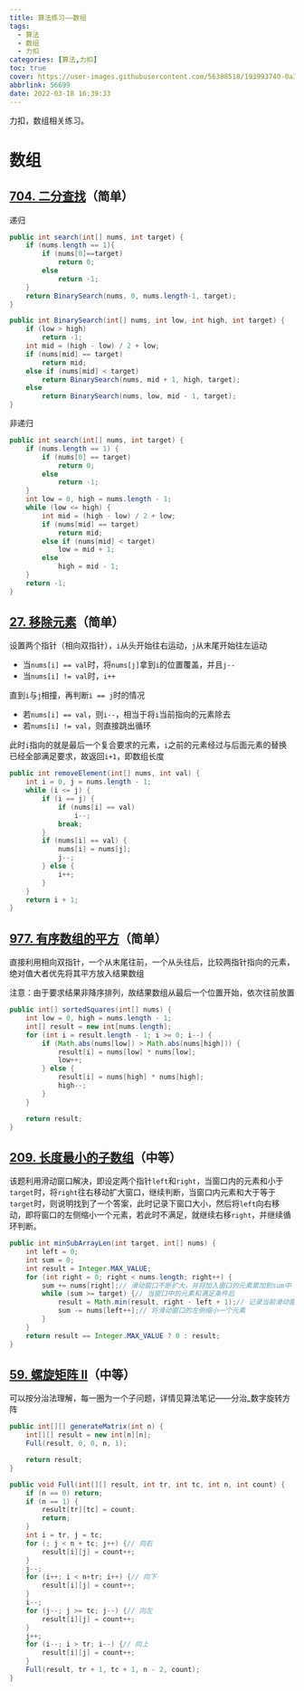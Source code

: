 ```yaml
---
title: 算法练习——数组
tags:
  - 算法
  - 数组
  - 力扣
categories: [算法,力扣]
toc: true
cover: https://user-images.githubusercontent.com/56388518/193993740-0a3a443f-130a-48bd-8535-33addadc536d.png
abbrlink: 56699
date: 2022-03-18 16:39:33
---
```


力扣，数组相关练习。

<!--more-->

# 数组

## [704. 二分查找](https://leetcode-cn.com/problems/binary-search/)（简单）

递归

```java
public int search(int[] nums, int target) {
    if (nums.length == 1){
        if (nums[0]==target)
            return 0;
        else 
            return -1;
    }
    return BinarySearch(nums, 0, nums.length-1, target);
}

public int BinarySearch(int[] nums, int low, int high, int target) {
    if (low > high)
        return -1;
    int mid = (high - low) / 2 + low;
    if (nums[mid] == target)
        return mid;
    else if (nums[mid] < target)
        return BinarySearch(nums, mid + 1, high, target);
    else
        return BinarySearch(nums, low, mid - 1, target);
}
```

非递归

```java
public int search(int[] nums, int target) {
    if (nums.length == 1) {
        if (nums[0] == target)
            return 0;
        else
            return -1;
    }
    int low = 0, high = nums.length - 1;
    while (low <= high) {
        int mid = (high - low) / 2 + low;
        if (nums[mid] == target)
            return mid;
        else if (nums[mid] < target)
            low = mid + 1;
        else
            high = mid - 1;
    }
    return -1;
}
```

## [27. 移除元素](https://leetcode-cn.com/problems/remove-element/)（简单）

设置两个指针（相向双指针），`i`从头开始往右运动，`j`从末尾开始往左运动

- 当`nums[i] == val`时，将`nums[j]`拿到`i`的位置覆盖，并且`j--`
- 当`nums[i] != val`时，`i++`

直到`i`与`j`相撞，再判断`i == j`时的情况

- 若`nums[i] == val`，则`i--`，相当于将`i`当前指向的元素除去
- 若`nums[i] != val`，则直接跳出循环

此时`i`指向的就是最后一个复合要求的元素，`i`之前的元素经过与后面元素的替换已经全部满足要求，故返回`i+1`，即数组长度

```java
public int removeElement(int[] nums, int val) {
    int i = 0, j = nums.length - 1;
    while (i <= j) {
        if (i == j) {
            if (nums[i] == val)
                i--;
            break;
        }
        if (nums[i] == val) {
            nums[i] = nums[j];
            j--;
        } else {
            i++;
        }
    }
    return i + 1;
}
```

## [977. 有序数组的平方](https://leetcode-cn.com/problems/squares-of-a-sorted-array/)（简单）

直接利用相向双指针，一个从末尾往前，一个从头往后，比较两指针指向的元素，绝对值大者优先将其平方放入结果数组

注意：由于要求结果非降序排列，故结果数组从最后一个位置开始，依次往前放置

```java
public int[] sortedSquares(int[] nums) {
    int low = 0, high = nums.length - 1;
    int[] result = new int[nums.length];
    for (int i = result.length - 1; i >= 0; i--) {
        if (Math.abs(nums[low]) > Math.abs(nums[high])) {
            result[i] = nums[low] * nums[low];
            low++;
        } else {
            result[i] = nums[high] * nums[high];
            high--;
        }
    }

    return result;
}
```

## [209. 长度最小的子数组](https://leetcode-cn.com/problems/minimum-size-subarray-sum/)（中等）

该题利用滑动窗口解决，即设定两个指针`left`和`right`，当窗口内的元素和小于`target`时，将`right`往右移动扩大窗口，继续判断，当窗口内元素和大于等于`target`时，则说明找到了一个答案，此时记录下窗口大小，然后将`left`向右移动，即将窗口的左侧缩小一个元素，若此时不满足，就继续右移`right`，并继续循环判断。

```java
public int minSubArrayLen(int target, int[] nums) {
    int left = 0;
    int sum = 0;
    int result = Integer.MAX_VALUE;
    for (int right = 0; right < nums.length; right++) {
        sum += nums[right];// 滑动窗口不断扩大，并将加入窗口的元素累加到sum中
        while (sum >= target) {// 当窗口中的元素和满足条件后
            result = Math.min(result, right - left + 1);// 记录当前滑动窗口的大小
            sum -= nums[left++];// 将滑动窗口的左侧缩小一个元素
        }
    }
    return result == Integer.MAX_VALUE ? 0 : result;
}
```

## [59. 螺旋矩阵 II](https://leetcode-cn.com/problems/spiral-matrix-ii/)（中等）

可以按分治法理解，每一圈为一个子问题，详情见算法笔记——分治_数字旋转方阵

```java
public int[][] generateMatrix(int n) {
    int[][] result = new int[n][n];
    Full(result, 0, 0, n, 1);

    return result;
}

public void Full(int[][] result, int tr, int tc, int n, int count) {
    if (n == 0) return;
    if (n == 1) {
        result[tr][tc] = count;
        return;
    }
    int i = tr, j = tc;
    for (; j < n + tc; j++) {// 向右
        result[i][j] = count++;
    }
    j--;
    for (i++; i < n+tr; i++) {// 向下
        result[i][j] = count++;
    }
    i--;
    for (j--; j >= tc; j--) {// 向左
        result[i][j] = count++;
    }
    j++;
    for (i--; i > tr; i--) {// 向上
        result[i][j] = count++;
    }
    Full(result, tr + 1, tc + 1, n - 2, count);
}
```


